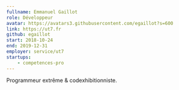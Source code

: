 ```yaml
---
fullname: Emmanuel Gaillot
role: Développeur
avatar: https://avatars3.githubusercontent.com/egaillot?s=600
link: https://ut7.fr
github: egaillot
start: 2018-10-24
end: 2019-12-31
employer: service/ut7
startups:
    - competences-pro
---
```


Programmeur extrême & codexhibitionniste.
